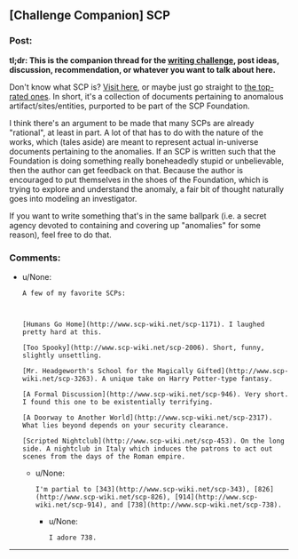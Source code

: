 ## [Challenge Companion] SCP

### Post:

**tl;dr: This is the companion thread for the [writing challenge](https://www.reddit.com/r/rational/comments/749k9r/biweekly_challenge_scp/), post ideas, discussion, recommendation, or whatever you want to talk about here.**

Don't know what SCP is? [Visit here,](http://www.scp-wiki.net/) or maybe just go straight to [the top-rated ones](http://www.scp-wiki.net/highest-rated-scps). In short, it's a collection of documents pertaining to anomalous artifact/sites/entities, purported to be part of the SCP Foundation.

I think there's an argument to be made that many SCPs are already "rational", at least in part. A lot of that has to do with the nature of the works, which (tales aside) are meant to represent actual in-universe documents pertaining to the anomalies. If an SCP is written such that the Foundation is doing something really boneheadedly stupid or unbelievable, then the author can get feedback on that. Because the author is encouraged to put themselves in the shoes of the Foundation, which is trying to explore and understand the anomaly, a fair bit of thought naturally goes into modeling an investigator.

If you want to write something that's in the same ballpark (i.e. a secret agency devoted to containing and covering up "anomalies" for some reason), feel free to do that.

### Comments:

- u/None:
  ```
  A few of my favorite SCPs:



  [Humans Go Home](http://www.scp-wiki.net/scp-1171). I laughed pretty hard at this.

  [Too Spooky](http://www.scp-wiki.net/scp-2006). Short, funny, slightly unsettling.

  [Mr. Headgeworth's School for the Magically Gifted](http://www.scp-wiki.net/scp-3263). A unique take on Harry Potter-type fantasy. 

  [A Formal Discussion](http://www.scp-wiki.net/scp-946). Very short. I found this one to be existentially terrifying. 

  [A Doorway to Another World](http://www.scp-wiki.net/scp-2317). What lies beyond depends on your security clearance. 

  [Scripted Nightclub](http://www.scp-wiki.net/scp-453). On the long side. A nightclub in Italy which induces the patrons to act out scenes from the days of the Roman empire.
  ```

  - u/None:
    ```
    I'm partial to [343](http://www.scp-wiki.net/scp-343), [826](http://www.scp-wiki.net/scp-826), [914](http://www.scp-wiki.net/scp-914), and [738](http://www.scp-wiki.net/scp-738).
    ```

    - u/None:
      ```
      I adore 738.
      ```

---

